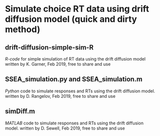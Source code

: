 # Simulate choice RT data using drift diffusion model (quick and dirty method)


## drift-diffusion-simple-sim-R
_R-code_ for simple simulation of RT data using the drift diffusion model
written by K. Garner, Feb 2019, free to share and use

## SSEA_simulation.py and SSEA_simulation.m 
_Python_ code to simulate responses and RTs using the drift diffusion model.
written by D. Rangelov, Feb 2019, free to share and use

## simDiff.m
_MATLAB_ code to simulate responses and RTs using the drift diffusion model.
written by D. Sewell, Feb 2019, free to share and use



